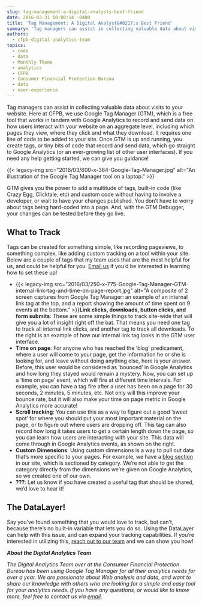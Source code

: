 ```yaml
---
slug: tag-management-a-digital-analysts-best-friend
date: 2016-03-31 10:00:14 -0400
title: 'Tag Management: A Digital Analyst&#8217;s Best Friend'
summary: 'Tag managers can assist in collecting valuable data about visits to your website. Here at CFPB, we use Google Tag Manager (GTM), which is a free tool that works in tandem with Google Analytics to record and send data on how users interact with your website on an aggregate level, including which pages they view, where they'
authors:
  - cfpb-digital-analytics-team
topics:
  - code
  - data
  - Monthly Theme
  - analytics
  - CFPB
  - Consumer Financial Protection Bureau
  - data
  - user-experience
---
```


Tag managers can assist in collecting valuable data about visits to your website. Here at CFPB, we use Google Tag Manager (GTM), which is a free tool that works in tandem with Google Analytics to record and send data on how users interact with your website on an aggregate level, including which pages they view, where they click and what they download. It requires one line of code to be added to your site. Once GTM is up and running, you create tags, or tiny bits of code that record and send data, which go straight to Google Analytics (or an ever-growing list of other user interfaces). If you need any help getting started, we can give you guidance!

{{< legacy-img src="2016/03/600-x-364-Google-Tag-Manager.jpg" alt="An illustration of the Google Tag Manager tool on a laptop." >}}

GTM gives you the power to add a multitude of tags, built-in code (like Crazy Egg, Clicktale, etc) and custom code without having to involve a developer, or wait to have your changes published. You don&#8217;t have to worry about tags being hard-coded into a page. And, with the GTM Debugger, your changes can be tested before they go live.

## What to Track

Tags can be created for something simple, like recording pageviews, to something complex, like adding custom tracking on a tool within your site. Below are a couple of tags that my team uses that are the most helpful for us, and could be helpful for you. [Email us](mailto:_DL_CFPB%20Digitalanalytics%20<_DL_CFPBDigitalanalytics@cfpb.gov>?subject=GTM%20Blog%20-%20What%20to%20track) if you’d be interested in learning how to set these up!

  * {{< legacy-img src="2016/03/250-x-775-Google-Tag-Manager-GTM-internal-link-tag-and-time-on-page-report.jpg" alt="A composite of 2 screen captures from Google Tag Manager: an example of an internal link tag at the top, and a report showing the amount of time spent on 9 events at the bottom." >}}**Link clicks, downloads, button clicks, and form submits**: These are some simple things to track site-wide that will give you a lot of insight right off the bat. That means you need one tag to track all internal link clicks, and another tag to track all downloads. To the right is an example of how our internal link tag looks in the GTM user interface.
  * **Time on page**: For anyone who has reached the ‘blog’ predicament, where a user will come to your page, get the information he or she is looking for, and leave without doing anything else, here is your answer. Before, this user would be considered as ‘bounced’ in Google Analytics and how long they stayed would remain a mystery. Now, you can set up a ‘time on page’ event, which will fire at different time intervals. For example, you can have a tag fire after a user has been on a page for 30 seconds, 2 minutes, 5 minutes, etc. Not only will this improve your bounce rate, but it will also make your time on page metric in Google Analytics more accurate!
  * **Scroll tracking**: You can use this as a way to figure out a good ‘sweet spot’ for where you should put your most important material on the page, or to figure out where users are dropping off. This tag can also record how long it takes users to get a certain length down the page, so you can learn how users are interacting with your site. This data will come through in Google Analytics events, as shown on the right.
  * **Custom Dimensions**: Using custom dimensions is a way to pull out data that’s more specific to your pages. For example, we have a [blog section](http://www.consumerfinance.gov/blog/) in our site, which is sectioned by category. We’re not able to get the category directly from the dimensions we’re given on Google Analytics, so we created one of our own.
  * **???**: Let us know if you have created a useful tag that should be shared, we’d love to hear it!

## The DataLayer!

Say you’ve found something that you would love to track, but can’t, because there’s no built-in variable that lets you do so. Using the DataLayer can help with this issue, and can expand your tracking capabilities. If you’re interested in utilizing this, [reach out to our team](mailto:_DL_CFPB%20Digitalanalytics%20<_DL_CFPBDigitalanalytics@cfpb.gov>?subject=GTM%20Blog%20-%20The%20DataLayer) and we can show you how!

**_About the Digital Analytics Team_**
  
 _The Digital Analytics Team over at the Consumer Financial Protection Bureau has been using Google Tag Manager for all their analytics needs for over a year. We are passionate about Web analysis and data, and want to share our knowledge with others who are looking for a simple and easy tool for your analytics needs. If you have any questions, or would like to know more, feel free to contact us via [email](mailto:_DL_CFPBDigitalanalytics@cfpb.gov)._